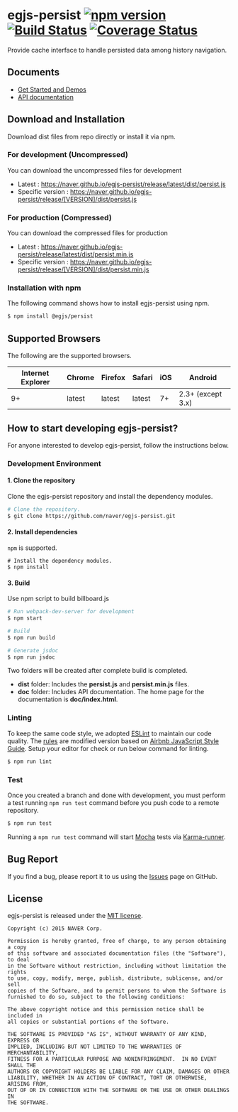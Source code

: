 # egjs-persist [![npm version](https://badge.fury.io/js/%40egjs%2Fpersist.svg)](https://badge.fury.io/js/%40egjs%2Fpersist) [![Build Status](https://travis-ci.org/naver/egjs-persist.svg?branch=master)](https://travis-ci.org/naver/egjs-persist) [![Coverage Status](https://coveralls.io/repos/github/naver/egjs-persist/badge.svg?branch=master)](https://coveralls.io/github/naver/egjs-persist?branch=master)

Provide cache interface to handle persisted data among history navigation.

## Documents
- [Get Started and Demos](https://naver.github.io/egjs-persist/)
- [API documentation](https://naver.github.io/egjs-persist/release/latest/doc/)

## Download and Installation

Download dist files from repo directly or install it via npm. 

### For development (Uncompressed)

You can download the uncompressed files for development

- Latest : https://naver.github.io/egjs-persist/release/latest/dist/persist.js
- Specific version : https://naver.github.io/egjs-persist/release/[VERSION]/dist/persist.js

### For production (Compressed)

You can download the compressed files for production

- Latest : https://naver.github.io/egjs-persist/release/latest/dist/persist.min.js
- Specific version : https://naver.github.io/egjs-persist/release/[VERSION]/dist/persist.min.js


### Installation with npm

The following command shows how to install egjs-persist using npm.

```bash
$ npm install @egjs/persist
```


## Supported Browsers
The following are the supported browsers.

|Internet Explorer|Chrome|Firefox|Safari|iOS|Android|
|---|---|---|---|---|---|
|9+|latest|latest|latest|7+|2.3+ (except 3.x)|



## How to start developing egjs-persist?

For anyone interested to develop egjs-persist, follow the instructions below.

### Development Environment

#### 1. Clone the repository

Clone the egjs-persist repository and install the dependency modules.

```bash
# Clone the repository.
$ git clone https://github.com/naver/egjs-persist.git
```

#### 2. Install dependencies
`npm` is supported.

```
# Install the dependency modules.
$ npm install
```

#### 3. Build

Use npm script to build billboard.js

```bash
# Run webpack-dev-server for development
$ npm start

# Build
$ npm run build

# Generate jsdoc
$ npm run jsdoc
```

Two folders will be created after complete build is completed.

- **dist** folder: Includes the **persist.js** and **persist.min.js** files.
- **doc** folder: Includes API documentation. The home page for the documentation is **doc/index.html**.

### Linting

To keep the same code style, we adopted [ESLint](http://eslint.org/) to maintain our code quality. The [rules](https://github.com/naver/eslint-config-naver/tree/master/rules) are modified version based on [Airbnb JavaScript Style Guide](https://github.com/airbnb/javascript).
Setup your editor for check or run below command for linting.

```bash
$ npm run lint
```

### Test

Once you created a branch and done with development, you must perform a test running `npm run test` command before you push code to a remote repository.

```bash
$ npm run test
```
Running a `npm run test` command will start [Mocha](https://mochajs.org/) tests via [Karma-runner](https://karma-runner.github.io/).


## Bug Report

If you find a bug, please report it to us using the [Issues](https://github.com/naver/egjs-persist/issues) page on GitHub.


## License
egjs-persist is released under the [MIT license](http://naver.github.io/egjs/license.txt).


```
Copyright (c) 2015 NAVER Corp.

Permission is hereby granted, free of charge, to any person obtaining a copy
of this software and associated documentation files (the "Software"), to deal
in the Software without restriction, including without limitation the rights
to use, copy, modify, merge, publish, distribute, sublicense, and/or sell
copies of the Software, and to permit persons to whom the Software is
furnished to do so, subject to the following conditions:

The above copyright notice and this permission notice shall be included in
all copies or substantial portions of the Software.

THE SOFTWARE IS PROVIDED "AS IS", WITHOUT WARRANTY OF ANY KIND, EXPRESS OR
IMPLIED, INCLUDING BUT NOT LIMITED TO THE WARRANTIES OF MERCHANTABILITY,
FITNESS FOR A PARTICULAR PURPOSE AND NONINFRINGEMENT.  IN NO EVENT SHALL THE
AUTHORS OR COPYRIGHT HOLDERS BE LIABLE FOR ANY CLAIM, DAMAGES OR OTHER
LIABILITY, WHETHER IN AN ACTION OF CONTRACT, TORT OR OTHERWISE, ARISING FROM,
OUT OF OR IN CONNECTION WITH THE SOFTWARE OR THE USE OR OTHER DEALINGS IN
THE SOFTWARE.
```

